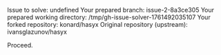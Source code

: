 Issue to solve: undefined
Your prepared branch: issue-2-8a3ce305
Your prepared working directory: /tmp/gh-issue-solver-1761492035107
Your forked repository: konard/hasyx
Original repository (upstream): ivansglazunov/hasyx

Proceed.